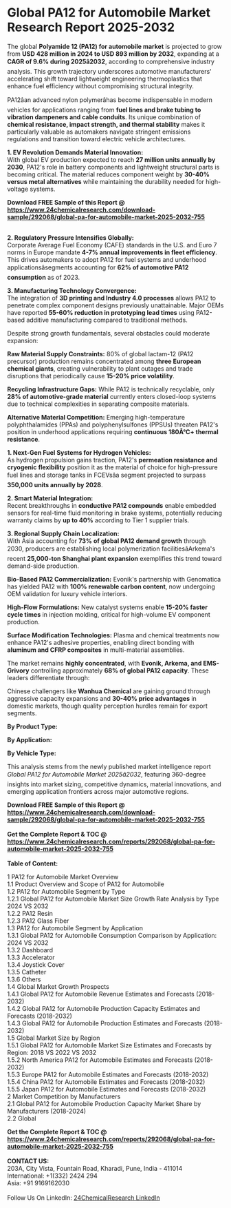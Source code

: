 <h1>Global PA12 for Automobile Market Research Report 2025-2032</h1><p>The global <strong>Polyamide 12 (PA12) for automobile market</strong> is projected to grow from <strong>USD 428 million in 2024 to USD 893 million by 2032</strong>, expanding at a <strong>CAGR of 9.6% during 2025â2032</strong>, according to comprehensive industry analysis. This growth trajectory underscores automotive manufacturers' accelerating shift toward lightweight engineering thermoplastics that enhance fuel efficiency without compromising structural integrity.</p><p>PA12âan advanced nylon polymerâhas become indispensable in modern vehicles for applications ranging from <strong>fuel lines and brake tubing to vibration dampeners and cable conduits</strong>. Its unique combination of <strong>chemical resistance, impact strength, and thermal stability</strong> makes it particularly valuable as automakers navigate stringent emissions regulations and transition toward electric vehicle architectures.</p><p><strong>1. EV Revolution Demands Material Innovation:</strong><br>
With global EV production expected to reach <strong>27 million units annually by 2030</strong>, PA12's role in battery components and lightweight structural parts is becoming critical. The material reduces component weight by <strong>30-40% versus metal alternatives</strong> while maintaining the durability needed for high-voltage systems.</p><div><b>Download FREE Sample of this Report @ 
            <a href="https://www.24chemicalresearch.com/download-sample/292068/global-pa-for-automobile-market-2025-2032-755">
            https://www.24chemicalresearch.com/download-sample/292068/global-pa-for-automobile-market-2025-2032-755</a></b></div><br><p><strong>2. Regulatory Pressure Intensifies Globally:</strong><br>
Corporate Average Fuel Economy (CAFE) standards in the U.S. and Euro 7 norms in Europe mandate <strong>4-7% annual improvements in fleet efficiency</strong>. This drives automakers to adopt PA12 for fuel systems and underhood applicationsâsegments accounting for <strong>62% of automotive PA12 consumption</strong> as of 2023.</p><p><strong>3. Manufacturing Technology Convergence:</strong><br>
The integration of <strong>3D printing and Industry 4.0 processes</strong> allows PA12 to penetrate complex component designs previously unattainable. Major OEMs have reported <strong>55-60% reduction in prototyping lead times</strong> using PA12-based additive manufacturing compared to traditional methods.</p><p>Despite strong growth fundamentals, several obstacles could moderate expansion:</p><p><strong>Raw Material Supply Constraints:</strong> 80% of global lactam-12 (PA12 precursor) production remains concentrated among <strong>three European chemical giants</strong>, creating vulnerability to plant outages and trade disruptions that periodically cause <strong>15-20% price volatility</strong>.</p><p><strong>Recycling Infrastructure Gaps:</strong> While PA12 is technically recyclable, only <strong>28% of automotive-grade material</strong> currently enters closed-loop systems due to technical complexities in separating composite materials.</p><p><strong>Alternative Material Competition:</strong> Emerging high-temperature polyphthalamides (PPAs) and polyphenylsulfones (PPSUs) threaten PA12's position in underhood applications requiring <strong>continuous 180Â°C+ thermal resistance</strong>.</p><p><strong>1. Next-Gen Fuel Systems for Hydrogen Vehicles:</strong><br>
As hydrogen propulsion gains traction, PA12's <strong>permeation resistance and cryogenic flexibility</strong> position it as the material of choice for high-pressure fuel lines and storage tanks in FCEVsâa segment projected to surpass <strong>350,000 units annually by 2028</strong>.</p><p><strong>2. Smart Material Integration:</strong><br>
Recent breakthroughs in <strong>conductive PA12 compounds</strong> enable embedded sensors for real-time fluid monitoring in brake systems, potentially reducing warranty claims by <strong>up to 40%</strong> according to Tier 1 supplier trials.</p><p><strong>3. Regional Supply Chain Localization:</strong><br>
With Asia accounting for <strong>73% of global PA12 demand growth</strong> through 2030, producers are establishing local polymerization facilitiesâArkema's recent <strong>25,000-ton Shanghai plant expansion</strong> exemplifies this trend toward demand-side production.</p><p><strong>Bio-Based PA12 Commercialization:</strong> Evonik's partnership with Genomatica has yielded PA12 with <strong>100% renewable carbon content</strong>, now undergoing OEM validation for luxury vehicle interiors.</p><p><strong>High-Flow Formulations:</strong> New catalyst systems enable <strong>15-20% faster cycle times</strong> in injection molding, critical for high-volume EV component production.</p><p><strong>Surface Modification Technologies:</strong> Plasma and chemical treatments now enhance PA12's adhesive properties, enabling direct bonding with <strong>aluminum and CFRP composites</strong> in multi-material assemblies.</p><p>The market remains <strong>highly concentrated</strong>, with <strong>Evonik, Arkema, and EMS-Grivory</strong> controlling approximately <strong>68% of global PA12 capacity</strong>. These leaders differentiate through:</p><p>Chinese challengers like <strong>Wanhua Chemical</strong> are gaining ground through aggressive capacity expansions and <strong>30-40% price advantages</strong> in domestic markets, though quality perception hurdles remain for export segments.</p><p><strong>By Product Type:</strong></p><p><strong>By Application:</strong></p><p><strong>By Vehicle Type:</strong></p><p>This analysis stems from the newly published market intelligence report <em>Global PA12 for Automobile Market 2025â2032</em>, featuring 360-degree insights into market sizing, competitive dynamics, material innovations, and emerging application frontiers across major automotive regions.</p><div><b>Download FREE Sample of this Report @ 
            <a href="https://www.24chemicalresearch.com/download-sample/292068/global-pa-for-automobile-market-2025-2032-755">
            https://www.24chemicalresearch.com/download-sample/292068/global-pa-for-automobile-market-2025-2032-755</a></b></div><br><div><b>Get the Complete Report & TOC @ 
            <a href="https://www.24chemicalresearch.com/reports/292068/global-pa-for-automobile-market-2025-2032-755">
            https://www.24chemicalresearch.com/reports/292068/global-pa-for-automobile-market-2025-2032-755</a></b></div><br>
            <b>Table of Content:</b><p>1 PA12 for Automobile Market Overview<br />
    1.1 Product Overview and Scope of PA12 for Automobile<br />
    1.2 PA12 for Automobile Segment by Type<br />
        1.2.1 Global PA12 for Automobile Market Size Growth Rate Analysis by Type 2024 VS 2032<br />
        1.2.2 PA12 Resin<br />
        1.2.3 PA12 Glass Fiber<br />
    1.3 PA12 for Automobile Segment by Application<br />
        1.3.1 Global PA12 for Automobile Consumption Comparison by Application: 2024 VS 2032<br />
        1.3.2 Dashboard<br />
        1.3.3 Accelerator<br />
        1.3.4 Joystick Cover<br />
        1.3.5 Catheter<br />
        1.3.6 Others<br />
    1.4 Global Market Growth Prospects<br />
        1.4.1 Global PA12 for Automobile Revenue Estimates and Forecasts (2018-2032)<br />
        1.4.2 Global PA12 for Automobile Production Capacity Estimates and Forecasts (2018-2032)<br />
        1.4.3 Global PA12 for Automobile Production Estimates and Forecasts (2018-2032)<br />
    1.5 Global Market Size by Region<br />
        1.5.1 Global PA12 for Automobile Market Size Estimates and Forecasts by Region: 2018 VS 2022 VS 2032<br />
        1.5.2 North America PA12 for Automobile Estimates and Forecasts (2018-2032)<br />
        1.5.3 Europe PA12 for Automobile Estimates and Forecasts (2018-2032)<br />
        1.5.4 China PA12 for Automobile Estimates and Forecasts (2018-2032)<br />
        1.5.5 Japan PA12 for Automobile Estimates and Forecasts (2018-2032)<br />
2 Market Competition by Manufacturers<br />
    2.1 Global PA12 for Automobile Production Capacity Market Share by Manufacturers (2018-2024)<br />
    2.2 Global</p><div><b>Get the Complete Report & TOC @ 
            <a href="https://www.24chemicalresearch.com/reports/292068/global-pa-for-automobile-market-2025-2032-755">
            https://www.24chemicalresearch.com/reports/292068/global-pa-for-automobile-market-2025-2032-755</a></b></div><br><b>CONTACT US:</b><br>
            203A, City Vista, Fountain Road, Kharadi, Pune, India - 411014<br>
            International: +1(332) 2424 294<br>
            Asia: +91 9169162030 <br><br>
            Follow Us On LinkedIn: <a href="https://www.linkedin.com/company/24chemicalresearch/">24ChemicalResearch LinkedIn</a>